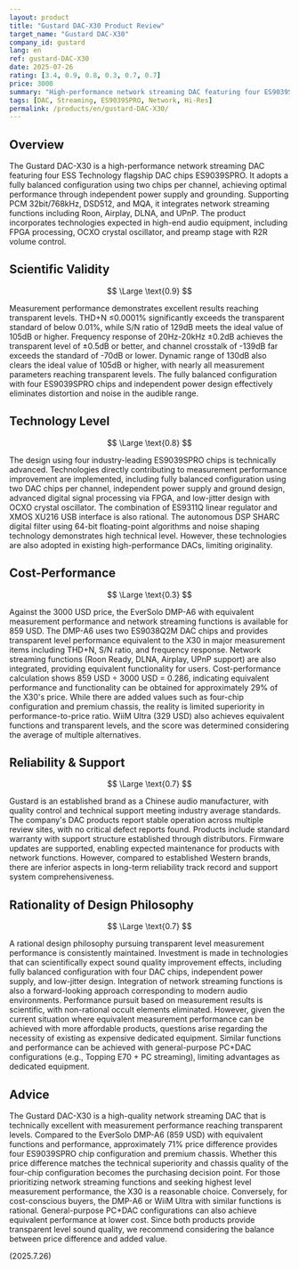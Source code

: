 ```yaml
---
layout: product
title: "Gustard DAC-X30 Product Review"
target_name: "Gustard DAC-X30"
company_id: gustard
lang: en
ref: gustard-DAC-X30
date: 2025-07-26
rating: [3.4, 0.9, 0.8, 0.3, 0.7, 0.7]
price: 3000
summary: "High-performance network streaming DAC featuring four ES9039SPRO chips. Measurement performance reaches transparent levels, with low cost-performance evaluation compared to EverSolo DMP-A6 (859 USD)."
tags: [DAC, Streaming, ES9039SPRO, Network, Hi-Res]
permalink: /products/en/gustard-DAC-X30/
---
```


## Overview

The Gustard DAC-X30 is a high-performance network streaming DAC featuring four ESS Technology flagship DAC chips ES9039SPRO. It adopts a fully balanced configuration using two chips per channel, achieving optimal performance through independent power supply and grounding. Supporting PCM 32bit/768kHz, DSD512, and MQA, it integrates network streaming functions including Roon, Airplay, DLNA, and UPnP. The product incorporates technologies expected in high-end audio equipment, including FPGA processing, OCXO crystal oscillator, and preamp stage with R2R volume control.

## Scientific Validity

$$ \Large \text{0.9} $$

Measurement performance demonstrates excellent results reaching transparent levels. THD+N ≤0.0001% significantly exceeds the transparent standard of below 0.01%, while S/N ratio of 129dB meets the ideal value of 105dB or higher. Frequency response of 20Hz-20kHz ±0.2dB achieves the transparent level of ±0.5dB or better, and channel crosstalk of -139dB far exceeds the standard of -70dB or lower. Dynamic range of 130dB also clears the ideal value of 105dB or higher, with nearly all measurement parameters reaching transparent levels. The fully balanced configuration with four ES9039SPRO chips and independent power design effectively eliminates distortion and noise in the audible range.

## Technology Level

$$ \Large \text{0.8} $$

The design using four industry-leading ES9039SPRO chips is technically advanced. Technologies directly contributing to measurement performance improvement are implemented, including fully balanced configuration using two DAC chips per channel, independent power supply and ground design, advanced digital signal processing via FPGA, and low-jitter design with OCXO crystal oscillator. The combination of ES9311Q linear regulator and XMOS XU216 USB interface is also rational. The autonomous DSP SHARC digital filter using 64-bit floating-point algorithms and noise shaping technology demonstrates high technical level. However, these technologies are also adopted in existing high-performance DACs, limiting originality.

## Cost-Performance

$$ \Large \text{0.3} $$

Against the 3000 USD price, the EverSolo DMP-A6 with equivalent measurement performance and network streaming functions is available for 859 USD. The DMP-A6 uses two ES9038Q2M DAC chips and provides transparent level performance equivalent to the X30 in major measurement items including THD+N, S/N ratio, and frequency response. Network streaming functions (Roon Ready, DLNA, Airplay, UPnP support) are also integrated, providing equivalent functionality for users. Cost-performance calculation shows 859 USD ÷ 3000 USD = 0.286, indicating equivalent performance and functionality can be obtained for approximately 29% of the X30's price. While there are added values such as four-chip configuration and premium chassis, the reality is limited superiority in performance-to-price ratio. WiiM Ultra (329 USD) also achieves equivalent functions and transparent levels, and the score was determined considering the average of multiple alternatives.

## Reliability & Support

$$ \Large \text{0.7} $$

Gustard is an established brand as a Chinese audio manufacturer, with quality control and technical support meeting industry average standards. The company's DAC products report stable operation across multiple review sites, with no critical defect reports found. Products include standard warranty with support structure established through distributors. Firmware updates are supported, enabling expected maintenance for products with network functions. However, compared to established Western brands, there are inferior aspects in long-term reliability track record and support system comprehensiveness.

## Rationality of Design Philosophy

$$ \Large \text{0.7} $$

A rational design philosophy pursuing transparent level measurement performance is consistently maintained. Investment is made in technologies that can scientifically expect sound quality improvement effects, including fully balanced configuration with four DAC chips, independent power supply, and low-jitter design. Integration of network streaming functions is also a forward-looking approach corresponding to modern audio environments. Performance pursuit based on measurement results is scientific, with non-rational occult elements eliminated. However, given the current situation where equivalent measurement performance can be achieved with more affordable products, questions arise regarding the necessity of existing as expensive dedicated equipment. Similar functions and performance can be achieved with general-purpose PC+DAC configurations (e.g., Topping E70 + PC streaming), limiting advantages as dedicated equipment.

## Advice

The Gustard DAC-X30 is a high-quality network streaming DAC that is technically excellent with measurement performance reaching transparent levels. Compared to the EverSolo DMP-A6 (859 USD) with equivalent functions and performance, approximately 71% price difference provides four ES9039SPRO chip configuration and premium chassis. Whether this price difference matches the technical superiority and chassis quality of the four-chip configuration becomes the purchasing decision point. For those prioritizing network streaming functions and seeking highest level measurement performance, the X30 is a reasonable choice. Conversely, for cost-conscious buyers, the DMP-A6 or WiiM Ultra with similar functions is rational. General-purpose PC+DAC configurations can also achieve equivalent performance at lower cost. Since both products provide transparent level sound quality, we recommend considering the balance between price difference and added value.

(2025.7.26)
